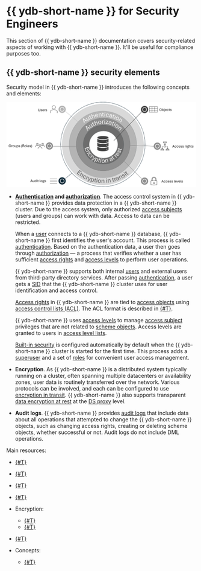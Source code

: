 # {{ ydb-short-name }} for Security Engineers

This section of {{ ydb-short-name }} documentation covers security-related aspects of working with {{ ydb-short-name }}. It'll be useful for compliance purposes too.

## {{ ydb-short-name }} security elements

Security model in {{ ydb-short-name }} introduces the following concepts and elements:

![Eagle-view diagram](./_assets/security-overview.png)

- **[Authentication](./authentication.md) and [authorization](./authorization.md)**. The access control system in {{ ydb-short-name }} provides data protection in a {{ ydb-short-name }} cluster. Due to the access system, only authorized [access subjects](../concepts/glossary.md#access-subject) (users and groups) can work with data. Access to data can be restricted.

    When a [user](../concepts/glossary.md#access-user) connects to a {{ ydb-short-name }} database, {{ ydb-short-name }} first identifies the user's account. This process is called [authentication](./authentication.md). Based on the authentication data, a user then goes through [authorization](./authorization.md) — a process that verifies whether a user has sufficient [access rights](../concepts/glossary.md#access-right) and [access levels](../concepts/glossary.md#access-level) to perform user operations.

    {{ ydb-short-name }} supports both internal [users](./authorization.md#user) and external users from third-party directory services. After passing [authentication](./authentication.md), a user gets a [SID](./authorization.md#sid) that the {{ ydb-short-name }} cluster uses for user identification and access control.

    [Access rights](./authorization.md#right) in {{ ydb-short-name }} are tied to [access objects](../concepts/glossary.md#access-object) using [access control lists (ACL)](../concepts/glossary.md#access-control-list). The ACL format is described in [{#T}](./short-access-control-notation.md).

    {{ ydb-short-name }} uses [access levels](../concepts/glossary.md#access-level) to manage [access subject](../concepts/glossary.md#access-subject) privileges that are not related to [scheme objects](../concepts/glossary.md#scheme-object). Access levels are granted to users in [access level lists](../concepts/glossary.md#access-level-list).

    [Built-in security](./builtin-security.md) is configured automatically by default when the {{ ydb-short-name }} cluster is started for the first time. This process adds a [superuser](./builtin-security.md#superuser) and a set of [roles](./builtin-security.md#role) for convenient user access management.

- **Encryption**. As {{ ydb-short-name }} is a distributed system typically running on a cluster, often spanning multiple datacenters or availability zones, user data is routinely transferred over the network. Various protocols can be involved, and each can be configured to use [encryption in transit](./encryption/data-in-transit.md). {{ ydb-short-name }} also supports transparent [data encryption at rest](./encryption/data-at-rest.md) at the [DS proxy](../concepts/glossary.md#ds-proxy) level.

- **Audit logs**. {{ ydb-short-name }} provides [audit logs](./audit-log.md) that include data about all operations that attempted to change the {{ ydb-short-name }} objects, such as changing access rights, creating or deleting scheme objects, whether successful or not. Audit logs do not include DML operations.

Main resources:

- [{#T}](authentication.md)
- [{#T}](authorization.md)
- [{#T}](builtin-security.md)
- [{#T}](audit-log.md)
- Encryption:

  - [{#T}](encryption/data-at-rest.md)
  - [{#T}](encryption/data-in-transit.md)

- [{#T}](short-access-control-notation.md)
- Concepts:

  - [{#T}](../concepts/connect.md)
